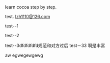 learn cocoa step by step.

test.
lzh1110@126.com

test--1

test--2


test--3dfdfdfdfd规范和对方过后
test－33
啊是丰富


aw
egwegewgewg
